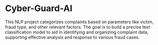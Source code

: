 # Cyber-Guard-AI
This NLP project categorizes complaints based on parameters like victim, fraud type, and other relevant factors. The goal is to build a precise text classification model to aid in identifying and organizing complaint data, supporting effective analysis and response to various fraud cases.
